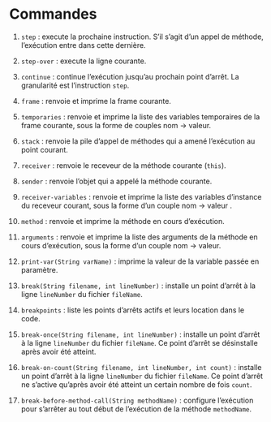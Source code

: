 # Commandes

1. `step` : execute la prochaine instruction. S’il s’agit d’un appel de méthode, l’exécution entre dans cette dernière.

2. `step-over` : execute la ligne courante.

3. `continue` : continue l’exécution jusqu’au prochain point d’arrêt. La granularité est l’instruction `step`.

4. `frame` : renvoie et imprime la frame courante.

5. `temporaries` : renvoie et imprime la liste des variables temporaires de la frame courante, sous la forme de couples
   nom → valeur.

6. `stack` : renvoie la pile d’appel de méthodes qui a amené l’exécution au point courant.

7. `receiver` : renvoie le receveur de la méthode courante (`this`).

8. `sender` : renvoie l’objet qui a appelé la méthode courante.

9. `receiver-variables` : renvoie et imprime la liste des variables d’instance du receveur courant, sous la forme d’un
   couple nom → valeur .

10. `method` : renvoie et imprime la méthode en cours d’exécution.

11. `arguments` : renvoie et imprime la liste des arguments de la méthode en cours d’exécution, sous la forme d’un
    couple nom → valeur.

12. `print-var(String varName)` : imprime la valeur de la variable passée en paramètre.

13. `break(String filename, int lineNumber)` : installe un point d’arrêt à la ligne `lineNumber` du fichier `fileName`.

14. `breakpoints` : liste les points d’arrêts actifs et leurs location dans le code.

15. `break-once(String filename, int lineNumber)` : installe un point d’arrêt à la ligne `lineNumber` du
    fichier `fileName`. Ce point d’arrêt se désinstalle après avoir été atteint.

16. `break-on-count(String filename, int lineNumber, int count)` : installe un point d’arrêt à la ligne `lineNumber` du
    fichier `fileName`. Ce point d’arrêt ne s’active qu’après avoir été atteint un certain nombre de fois `count`.

17. `break-before-method-call(String methodName)` : configure l’exécution pour s’arrêter au tout début de l’exécution de
    la méthode `methodName`.
